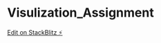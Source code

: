 # Visulization_Assignment

[Edit on StackBlitz ⚡️](https://stackblitz.com/edit/sveltejs-kit-template-default-ktebyx)